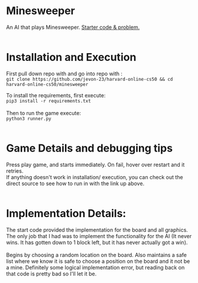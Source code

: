 # Minesweeper

An AI that plays Minesweeper. [Starter code & problem.](https://cs50.harvard.edu/ai/2020/projects/1/minesweeper/)
<br><br>
# Installation and Execution

First pull down repo with and go into repo with : <br>
```git clone https://github.com/jevon-23/harvard-online-cs50 && cd harvard-online-cs50/minesweeper```

To install the requirements, first execute:<br>
```pip3 install -r requirements.txt```
<br><br>
Then to run the game execute: <br>
```python3 runner.py```
<br> <br>

# Game Details and debugging tips
Press play game, and starts immediately. On fail, hover over restart and it retries.
<br>
If anything doesn't work in installation/ execution, you can check out the direct source to see how to run in with the link up above.
<br><br>
# Implementation Details:
The start code provided the implementation for the board and all graphics. The only job that I had was to implement the functionality
for the AI (It never wins. It has gotten down to 1 block left, but it has never actually got a win).
<br><br>
Begins by choosing a random location on the board. Also maintains a safe list where we know it is safe to choose a position on the board and it not be a
mine. Definitely some logical implementation error, but reading back on that code is pretty bad so I'll let it be.
<br>

